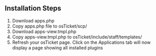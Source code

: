## Installation Steps
1. Download apps.php
2. Copy apps.php file to osTicket/scp/
3. Download apps-view.tmpl.php
4. Copy apps-view.tmpl.php to osTicket/include/staff/templates/
5. Refresh your osTicket page. Click on the Applications tab will now display a page showing all installed plugins
